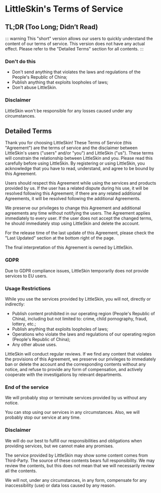 # LittleSkin's Terms of Service

## TL;DR (Too Long; Didn’t Read)

::: warning
This "short" version allows our users to quickly understand the content of our terms of service. This version does not have any actual effect. Please refer to the "Detailed Terms" section for all contents.
:::

### Don't do this

- Don't send anything that violates the laws and regulations of the People's Republic of China;
- Publish anything that exploits loopholes of laws;
- Don't abuse LittleSkin.

### Disclaimer

LittleSkin won't be responsible for any losses caused under any circumstances.

## Detailed Terms

Thank you for choosing LittleSkin! These Terms of Service (this "Agreement") are the terms of service and the disclaimer between LittleSkin's users ("users" and/or "you") and LittleSkin ("us"). These terms will constrain the relationship between LittleSkin and you. Please read this carefully before using LittleSkin. By registering or using LittleSkin, you acknowledge that you have to read, understand, and agree to be bound by this Agreement.

Users should respect this Agreement while using the services and products provided by us. If the user has a related dispute during his use, it will be resolved following this Agreement; if there are any related additional Agreements, it will be resolved following the additional Agreements.

We preserve our privileges to change this Agreement and additional agreements any time without notifying the users. The Agreement applies immediately to every user. If the user does not accept the changed terms, he should immediately stop using LittleSkin and delete the account.

For the release time of the last update of this Agreement, please check the "Last Updated" section at the bottom right of the page.

The final interpretation of this Agreement is owned by LittleSkin.

### GDPR

Due to GDPR compliance issues, LittleSkin temporarily does not provide services to EU users.

### Usage Restrictions

While you use the services provided by LittleSkin, you will not, directly or indirectly:

- Publish content prohibited in our operating region (People's Republic of China), including but not limited to: crime, child pornography, fraud, lottery, etc.;
- Publish anything that exploits loopholes of laws;
- Operations who violate the laws and regulations of our operating region (People's Republic of China);
- Any other abuse uses.

LittleSkin will conduct regular reviews. If we find any content that violates the provisions of this Agreement, we preserve our privileges to immediately ban or delete the account and the corresponding contents without any notice, and refuse to provide any form of compensation, and actively cooperate with the investigations by relevant departments.

### End of the service

We will probably stop or terminate services provided by us without any notice.

You can stop using our services in any circumstances. Also, we will probably stop our service at any time.

### Disclaimer

We will do our best to fulfill our responsibilities and obligations when providing services, but we cannot make any promises.


The service provided by LittleSkin may show some content comes from Third-Party. The source of these contents bears full responsibility. We may review the contents, but this does not mean that we will necessarily review all the contents.

We will not, under any circumstances, in any form, compensate for any inaccessibility (use) or data loss caused by any reason.